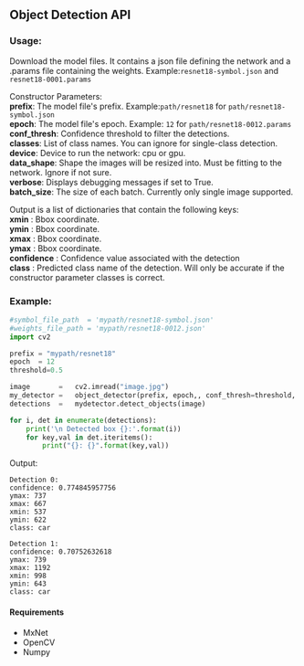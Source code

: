 ## Object Detection API
### Usage:
Download the model files. It contains a json file defining the network and a .params file containing the weights. Example:`resnet18-symbol.json` and `resnet18-0001.params`

Constructor Parameters:  
**prefix**:          The model file's prefix. Example:`path/resnet18` for `path/resnet18-symbol.json`  
**epoch**:           The model file's epoch.  Example:  `12`        for `path/resnet18-0012.params`  
**conf_thresh**:     Confidence threshold to filter the detections.   
**classes**:         List of class names. You can ignore for single-class detection.  
**device**:          Device to run the network: cpu or gpu.  
**data_shape**:      Shape the images will be resized into. Must be fitting to the network. Ignore if not sure.  
**verbose**:         Displays debugging messages if set to True.  
**batch_size**:      The size of each batch. Currently only single image supported.  

Output is a list of dictionaries that contain the following keys:  
**xmin**        : Bbox coordinate.  
**ymin**        : Bbox coordinate.  
**xmax**        : Bbox coordinate.  
**ymax**        : Bbox coordinate.  
**confidence**  : Confidence value associated with the detection  
**class**       : Predicted class name of the detection. Will only be accurate if the constructor parameter classes is correct.  

### Example:
```python
#symbol_file_path  = 'mypath/resnet18-symbol.json'
#weights_file_path = 'mypath/resnet18-0012.json'
import cv2

prefix = "mypath/resnet18"
epoch  = 12
threshold=0.5

image       =   cv2.imread("image.jpg")
my_detector =   object_detector(prefix, epoch,, conf_thresh=threshold, classes=['car'])
detections  =   mydetector.detect_objects(image)

for i, det in enumerate(detections):
    print('\n Detected box {}:'.format(i))
    for key,val in det.iteritems():
        print("{}: {}".format(key,val))
```
Output:
```
Detection 0:
confidence: 0.774845957756
ymax: 737
xmax: 667
xmin: 537
ymin: 622
class: car

Detection 1:
confidence: 0.70752632618
ymax: 739
xmax: 1192
xmin: 998
ymin: 643
class: car
```

#### Requirements
  - MxNet
  - OpenCV
  - Numpy
